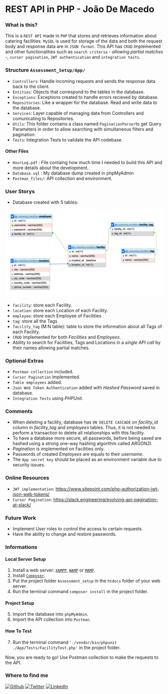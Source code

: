 # REST API in PHP - João De Macedo


### What is this?

This is a `REST API` made in `PHP` that stores and retrieves information about catering facilities. `MySQL` is used for storage of the data and both the request body and response data are in `JSON format`.
This API has `CRUD` implemented and other functionalities such as `search criteria` - _allowing partial matches_ -, `cursor pagination`, `JWT authentication` and `integration tests`.

### Structure `Assessment_Setup/App/` 

- `Controllers`: Handle incoming requests and sends the response data back to the client.
- `Entities`: Objects that correspond to the tables in the database.
- `Exceptions`: Exceptions created to handle errors recieved by database.
- `Repositories`: Like a wrapper for the database. Read and write data to the database.
- `Services`: Layer capable of managing data from Controllers and comunicating to Repositories.
- `Utils`: This folder contains a class named `PaginationParser`to get Query Parameters in order to allow searching with simultaneous filters and pagination. 
- `Tests`: Integration Tests to validate the API codebase.

#### Other Files

- `HourLog.pdf` : File containg how much time I needed to build this API and more details about the development.
- `Database.sql` : My database dump created in phpMyAdmin
- `Postman_files/`: API collection and environment.

### User Storys

- Database created with 5 tables:

![Alt text](/schemaDatabase.png?raw=true "Optional Title")

  - `facility`: store each Facility.
  - `location`: store each Location of each Facility.
  - `employee`: store each Employee of Facilities 
  - `tag`: store all the Tags
  - `facility_tag` (M:N table): table to store the information about all Tags of each Facility.
- `CRUD` implemented for both _Facilities_ and _Employees_.
- Ability to search for Facilities, Tags and Locations in a _single API call_ by their names allowing partial matches.

### Optional Extras

- `Postman collection` included.
- `Cursor Pagination` implemented. 
- `Table employees` added.
- `Json Web Token Authentication` added with _Hashed Password_ saved in database.
- `Integration Tests` using _PHPUnit_.

### Comments

- When deleting a facility, database has `ON DELETE CASCADE` on _facility_id_ column in _facility_tag_ and _employees_ tables. Thus, it is not needed to perform a transaction to delete all relationships with this facility.
- To have a database more secure, all passwords, before being saved are hashed using a strong one-way hashing algorithm called _ARGON2I_.
- _Pagination_ is implemented on Facilities only.
- Passwords of created _Employees_ are equals to their _username_.
- The `App secret key` should be placed as an environment variable due to security issues.

### Online Resources

- `JWT implementation`: https://www.sitepoint.com/php-authorization-jwt-json-web-tokens/ 
- `Cursor Pagination`: https://slack.engineering/evolving-api-pagination-at-slack/

### Future Work

- Implement User roles to control the access to certain requests.
- Have the ability to change and restore passwords.

### Informations

#### Local Server Setup

1. Install a web server: [`XAMPP`](https://www.apachefriends.org/index.html), [`WAMP`](https://www.wampserver.com/en/) or [`MAMP`](https://www.mamp.info/en/mac/).
2. Install [`Composer`](https://getcomposer.org/).
3. Put the project folder `Assessment_setup` in the `htdocs` folder of your web server.
4. Run the terminal command `composer install` in the project folder.

#### Project Setup

5. Import the database into `phpMyAdmin`.
6. Import the API collection into `Postman`.

#### How To Test

7. Run the terminal command `'./vendor/bin/phpunit ./App/Tests/FacilityTest.php'` in the project folder.

Now, you are ready to go! Use Postman collection to make the requests to the API.

<h3>Where to find me</h3>
<p><a href="https://github.com/joaogdemacedo" target="_blank"><img alt="Github" src="https://img.shields.io/badge/GitHub-%2312100E.svg?&style=for-the-badge&logo=Github&logoColor=white" /></a> <a href="https://twitter.com/joaodemacedo134" target="_blank"><img alt="Twitter" src="https://img.shields.io/badge/twitter-%231DA1F2.svg?&style=for-the-badge&logo=twitter&logoColor=white" /></a> <a href="https://www.linkedin.com/in/joaodemacedo134" target="_blank"><img alt="LinkedIn" src="https://img.shields.io/badge/linkedin-%230077B5.svg?&style=for-the-badge&logo=linkedin&logoColor=white" /></a></p>
